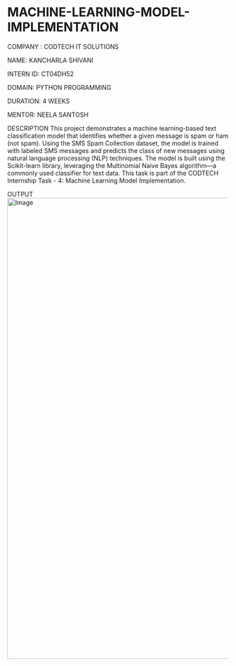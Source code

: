 # MACHINE-LEARNING-MODEL-IMPLEMENTATION

COMPANY : CODTECH IT SOLUTIONS

NAME: KANCHARLA SHIVANI

INTERN ID: CT04DH52

DOMAIN: PYTHON PROGRAMMING

DURATION: 4 WEEKS

MENTOR: NEELA SANTOSH

DESCRIPTION
This project demonstrates a machine learning-based text classification model that identifies whether a given message is spam or ham (not spam). Using the SMS Spam Collection dataset, the model is trained with labeled SMS messages and predicts the class of new messages using natural language processing (NLP) techniques.
The model is built using the Scikit-learn library, leveraging the Multinomial Naive Bayes algorithm—a commonly used classifier for text data. This task is part of the CODTECH Internship Task - 4: Machine Learning Model Implementation.

OUTPUT
<img width="1680" height="1050" alt="Image" src="https://github.com/user-attachments/assets/e5c9b42f-683a-4225-ba59-141a7abd49d5" />

